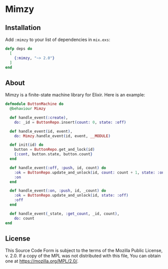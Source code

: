 # Mimzy

## Installation

Add `:mimzy` to your list of dependencies in `mix.exs`:

```elixir
defp deps do
  [
    {:mimzy, "~> 2.0"}
  ]
end
```

## About

Mimzy is a finite-state machine library for Elixir.  Here is an example:

```elixir
defmodule ButtonMachine do
  @behaviour Mimzy

  def handle_event(:create),
    do: _id = ButtonRepo.insert(count: 0, state: :off)

  def handle_event(id, event),
    do: Mimzy.handle_event(id, event, __MODULE)

  def init(id) do
    button = ButtonRepo.get_and_lock(id)
    {:cont, button.state, button.count}
  end

  def handle_event(:off, :push, id, count) do
    :ok = ButtonRepo.update_and_unlock(id, count: count + 1, state: :on)
    :on
  end

  def handle_event(:on, :push, id, _count) do
    :ok = ButtonRepo.update_and_unlock(id, state: :off)
    :off
  end

  def handle_event(_state, :get_count, _id, count),
    do: count
end
```

## License

This Source Code Form is subject to the terms of the Mozilla Public License,
v. 2.0. If a copy of the MPL was not distributed with this file, You can obtain
one at https://mozilla.org/MPL/2.0/.
